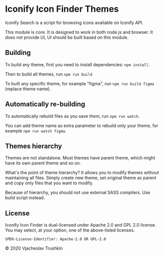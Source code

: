 # Iconify Icon Finder Themes

Iconify Search is a script for browsing icons available on Iconify API.

This module is core. It is designed to work in both node.js and browser. It does not provide UI, UI should be built based on this module.

## Building

To build any theme, first you need to install dependencies: `npm install`.

Then to build all themes, run `npm run build`

To built any specific theme, for example "figma", run `npm run build figma` (replace theme name).

## Automatically re-building

To automatically rebuild files as you save them, run `npm run watch`.

You can add theme name as extra parameter to rebuild only your theme, for example `npm run watch figma`.

## Themes hierarchy

Themes are not standalone. Most themes have parent theme, which might have its own parent theme and so on.

What's the point of theme hierarchy? It allows you to modify themes without maintaining all files. Simply create new theme, set original theme as parent and copy only files that you want to modify.

Because of hierarchy, you should not use external SASS compilers. Use build script instead.

## License

Iconify Icon Finder is dual-licensed under Apache 2.0 and GPL 2.0 license. You may select, at your option, one of the above-listed licenses.

`SPDX-License-Identifier: Apache-2.0 OR GPL-2.0`

© 2020 Vjacheslav Trushkin
